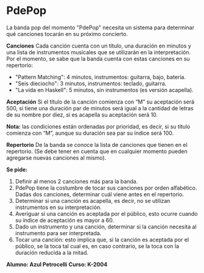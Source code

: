 # PdePop

La banda pop del momento "PdePop" necesita un sistema para determinar qué canciones tocarán en su próximo concierto.  


**Canciones** 
Cada canción cuenta con un título, una duración en minutos y una lista de instrumentos musicales que se utilizarán en la interpretación. 
Por el momento, se sabe que la banda cuenta con estas canciones en su repertorio: 
 - "Pattern Matching": 4 minutos, instrumentos: guitarra, bajo, batería.  
 - "Seis dieciocho": 3 minutos, instrumentos: teclado, guitarra.  
 - "La vida en Haskell": 5 minutos, sin instrumentos (es versión acapella).


**Aceptación** 
Si el título de la canción comienza con “M” su aceptación será 500, si tiene una duración par de minutos será igual a la cantidad de letras de su nombre por diez, si es acapella su aceptación será 10. 

**Nota:** las condiciones están ordenadas por prioridad, es decir, si su título comienza con “M”, aunque su duración sea par su índice será 100. 


**Repertorio** 
De la banda se conoce la lista de canciones que tienen en el repertorio. (Se debe tener en cuenta que en cualquier momento pueden agregarse nuevas canciones al mismo). 
 
**Se pide:** 
1. Definir al menos 2 canciones más para la banda. 
2. PdePop tiene la costumbre de tocar sus canciones por orden alfabético. Dadas dos canciones, determinar cuál viene antes en el repertorio. 
3. Determinar si una canción es acapella, es decir, no se utilizan instrumentos en su interpretación. 
4. Averiguar si una canción es aceptada por el público, esto ocurre cuando su índice de aceptación es mayor a 60. 
5. Dado un instrumento y una canción, determinar si la canción necesita al instrumento para ser interpretada. 
6. Tocar una canción: esto implica que, si la canción es aceptada por el público, se la toca tal cual es, en caso contrario, se la toca con la duración reducida a la mitad. 

**Alumno: Azul Petrocelli**
**Curso: K-2004**